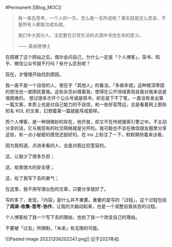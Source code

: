 #Permanent
[[Blog_MOC]] 

> 我一直在思考，一个人的一生，怎么能一无所成呢？事实就是这么悲哀，不是所有人都能功成名就。
> 
> 我们中大部分人，注定要在日常生活的点滴中寻找生命的意义。
> 
> —— 莱纳德博士

在搭建了这个网站之后，偶尔会问自己，为什么一定是「个人博客」，简书、知乎、微信公众号就不行吗？有什么区别呢？

现在，才慢慢开始找到原因。

我一直不是一个自信的人，很在乎「其他人」的看法。「多做多错」这种根深蒂固的想法也一直困扰着我。这些杂念纠缠着我，使得在公开场域表现自我对我来说是很困难的。 想过很多次开个公众号或是简书，却总是下不了笔，一直没有发出第一篇文章。本质上也是对自己能力的不自信，和一些好高骛远，总是看着网上那些知名 KOL 的文章，幻想着第一篇就能写成那样。

而个人博客，是一种很微妙的存在，他开放，却又不在传统搜索引擎之中。不主动分享的话，它与我现有的社交网络就是分开的。我可能也不会在微信朋友圈里分享这些，有一点小秘密的感觉还挺好的。在 ins 上标注了一下，默默期待着来访者。

因为我知道，点进来看的人，会是对我比较宽容的。

这，让我少了很多负担；

这，给我很大的安全感；

这，给了我写下去的勇气；

在这里，我不用写很出色的文章，只要分享就好了。

写的多了，发现，「内容」是什么并不重要。重要的是写的「过程」，这个过程包括了**阅读-收集-思考-协作**，让我的大脑动起来，也是一个调整自我状态的过程。

个人博客给了我一个写下去的理由，也给了我一个改变自己的理由。

不要被「过去」所限制，「未来」有无限的可能。

![[Pasted image 20221206202247.png]]
记于2021年初